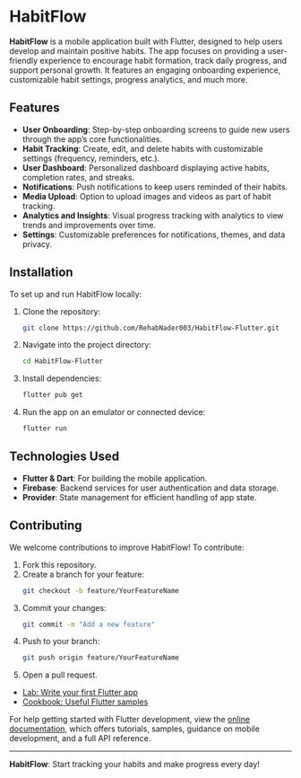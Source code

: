 # HabitFlow

**HabitFlow** is a mobile application built with Flutter, designed to help users develop and maintain positive habits. The app focuses on providing a user-friendly experience to encourage habit formation, track daily progress, and support personal growth. It features an engaging onboarding experience, customizable habit settings, progress analytics, and much more.

## Features

- **User Onboarding**: Step-by-step onboarding screens to guide new users through the app’s core functionalities.
- **Habit Tracking**: Create, edit, and delete habits with customizable settings (frequency, reminders, etc.).
- **User Dashboard**: Personalized dashboard displaying active habits, completion rates, and streaks.
- **Notifications**: Push notifications to keep users reminded of their habits.
- **Media Upload**: Option to upload images and videos as part of habit tracking.
- **Analytics and Insights**: Visual progress tracking with analytics to view trends and improvements over time.
- **Settings**: Customizable preferences for notifications, themes, and data privacy.

## Installation

To set up and run HabitFlow locally:

1. Clone the repository:
   ```bash
   git clone https://github.com/RehabNader003/HabitFlow-Flutter.git
   ```
2. Navigate into the project directory:
   ```bash
   cd HabitFlow-Flutter
   ```
3. Install dependencies:
   ```bash
   flutter pub get
   ```
4. Run the app on an emulator or connected device:
   ```bash
   flutter run
   ```

## Technologies Used

- **Flutter & Dart**: For building the mobile application.
- **Firebase**: Backend services for user authentication and data storage.
- **Provider**: State management for efficient handling of app state.

## Contributing

We welcome contributions to improve HabitFlow! To contribute:

1. Fork this repository.
2. Create a branch for your feature:
   ```bash
   git checkout -b feature/YourFeatureName
   ```
3. Commit your changes:
   ```bash
   git commit -m "Add a new feature"
   ```
4. Push to your branch:
   ```bash
   git push origin feature/YourFeatureName
   ```
5. Open a pull request.

- [Lab: Write your first Flutter app](https://docs.flutter.dev/get-started/codelab)
- [Cookbook: Useful Flutter samples](https://docs.flutter.dev/cookbook)

For help getting started with Flutter development, view the
[online documentation](https://docs.flutter.dev/), which offers tutorials,
samples, guidance on mobile development, and a full API reference.

---

**HabitFlow**: Start tracking your habits and make progress every day!
